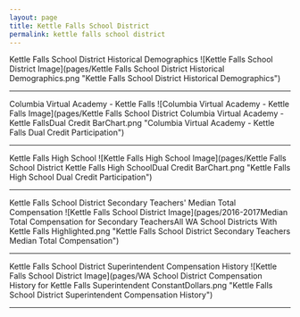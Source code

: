 ```yaml
---
layout: page
title: Kettle Falls School District
permalink: kettle falls school district
---
```



Kettle Falls School District Historical Demographics
![Kettle Falls School District Image](pages/Kettle Falls School District Historical Demographics.png "Kettle Falls School District Historical Demographics")

___

Columbia Virtual Academy - Kettle Falls
![Columbia Virtual Academy - Kettle Falls Image](pages/Kettle Falls School District Columbia Virtual Academy - Kettle FallsDual Credit BarChart.png "Columbia Virtual Academy - Kettle Falls Dual Credit Participation")

___

Kettle Falls High School
![Kettle Falls High School Image](pages/Kettle Falls School District Kettle Falls High SchoolDual Credit BarChart.png "Kettle Falls High School Dual Credit Participation")

___

Kettle Falls School District Secondary Teachers' Median Total Compensation
![Kettle Falls School District Image](pages/2016-2017Median Total Compensation for Secondary TeachersAll WA School Districts With Kettle Falls Highlighted.png "Kettle Falls School District Secondary Teachers Median Total Compensation")

___

Kettle Falls School District Superintendent Compensation History
![Kettle Falls School District Image](pages/WA School District Compensation History for Kettle Falls Superintendent ConstantDollars.png "Kettle Falls School District Superintendent Compensation History")

___

